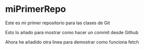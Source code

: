 # miPrimerRepo
Este es mi primer repositorio para las clases de Git

Esto lo añado para mostrar como hacer un commit desde Github

Ahora he añadido otra linea para demostrar como funciona fetch

